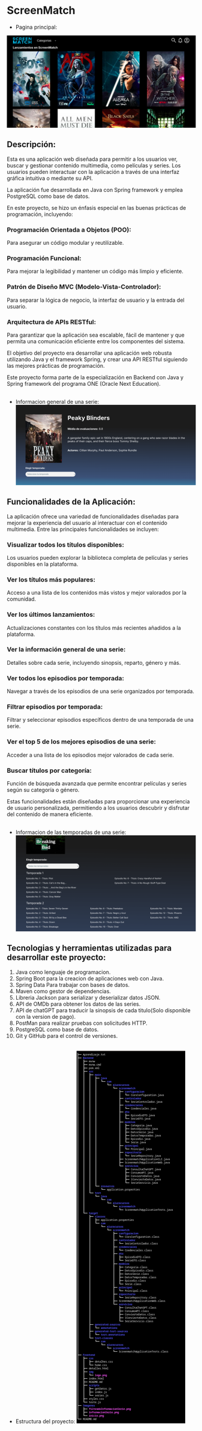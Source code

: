 # ScreenMatch

- Pagina principal:

![Imagen de la pagina principal](./Imagenes/inicio.png)

## Descripción:
Esta es una aplicación web diseñada para permitir a los usuarios 
ver, buscar y gestionar contenido multimedia, como películas y 
series. Los usuarios pueden interactuar con la aplicación a través
de una interfaz gráfica intuitiva o mediante su API.

La aplicación fue desarrollada en Java con Spring framework 
y emplea PostgreSQL como base de datos.

En este proyecto, se hizo un énfasis especial en las buenas 
prácticas de programación, incluyendo:

### Programación Orientada a Objetos (POO): 
Para asegurar un código modular y reutilizable.

### Programación Funcional: 
Para mejorar la legibilidad y mantener un código más limpio y 
eficiente.

### Patrón de Diseño MVC (Modelo-Vista-Controlador): 
Para separar la lógica de negocio, la interfaz de usuario y la 
entrada del usuario.

### Arquitectura de APIs RESTful: 
Para garantizar que la aplicación sea escalable, fácil de mantener
y que permita una comunicación eficiente entre los componentes 
del sistema.

El objetivo del proyecto era desarrollar una aplicación web 
robusta utilizando Java y el framework Spring, y crear una 
API RESTful siguiendo las mejores prácticas de programación.

Este proyecto forma parte de la especialización en Backend con 
Java y Spring framework del programa ONE (Oracle Next Education).
<br><br>

- Informacion general de una serie:
![Informacion general de una serie](./Imagenes/informacionSerie.png)

## Funcionalidades de la Aplicación:

La aplicación ofrece una variedad de funcionalidades diseñadas para
mejorar la experiencia del usuario al interactuar con el contenido
multimedia. Entre las principales funcionalidades se incluyen:

### Visualizar todos los títulos disponibles: 
Los usuarios pueden explorar la biblioteca completa de películas y 
series disponibles en la plataforma.

### Ver los títulos más populares: 
Acceso a una lista de los contenidos más vistos y mejor valorados
por la comunidad.

### Ver los últimos lanzamientos: 
Actualizaciones constantes con los 
títulos más recientes añadidos a la plataforma.

### Ver la información general de una serie: 
Detalles sobre cada serie, incluyendo sinopsis, reparto, género
y más.

### Ver todos los episodios por temporada: 
Navegar a través de los episodios de una serie organizados por
temporada.

### Filtrar episodios por temporada: 
Filtrar y seleccionar episodios específicos dentro de una 
temporada de una serie.

### Ver el top 5 de los mejores episodios de una serie: 
Acceder a una lista de los episodios mejor valorados de cada serie.

### Buscar títulos por categoría: 
Función de búsqueda avanzada que permite encontrar películas y 
series según su categoría o género.

Estas funcionalidades están diseñadas para proporcionar una 
experiencia de usuario personalizada, permitiendo a los 
usuarios descubrir y disfrutar del contenido de manera
eficiente.<br><br>

- Informacion de las temporadas de una serie:
![Informacion de las temporadas de una serie](./Imagenes/filtradoInformacionSerie.png)

## Tecnologias y herramientas utilizadas para desarrollar este proyecto:

1. Java como lenguaje de programacion.
2. Spring Boot para la creacion de aplicaciones web con Java.
3. Spring Data Para trabajar con bases de datos.
4. Maven como gestor de dependencias.
5. Libreria Jackson para serializar y deserializar datos JSON.
6. API de OMDb para obtener los datos de las series.
7. API de chatGPT para traducir la sinopsis de cada titulo(Solo disponible con la version de pago).
8. PostMan para realizar pruebas con solicitudes HTTP.
9. PostgreSQL como base de datos.
10. Git y GitHub para el control de versiones.
<br><br>

- Estructura del proyecto:
![Estructura del proyecto](./Imagenes/estructuraProyecto.png)




